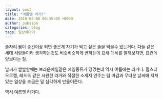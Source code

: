 ```yaml
---
layout: post
title: "여름엔 라거!"
date: 2010-06-08 00:35:00 +0900
author: poksion
categories: blog
tags: 일상이야기
---
```


술자리 짬이 중간이상 되면 좋은게 자기가 먹고 싶은 술을 먹을수 있는거다. 다들 같은 세대 사람들이라 생각하는것도 비슷비슷하게 변하는데 요새 대세를 말해보자면, 요컨데 양보다는 질.

날씨가 쌀쌀할때는 브라운에일같은 에일종류가 땡겼는데 역시 여름에는 라거다.
필스너 우르켈, 레드독 같은 시원한 라거와 적절한 소세지 안주는 텀 마감과 무더운 날씨에 지쳐있는 일상을 조금은 덜 심각하게 만들어준다.

역시 여름엔 라거다.

